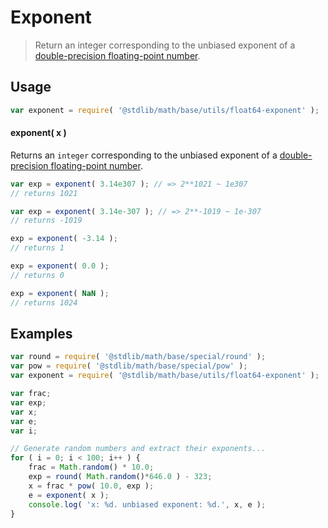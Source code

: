 Exponent
===

> Return an integer corresponding to the unbiased exponent of a [double-precision floating-point number][ieee754].


<!-- <usage> -->

## Usage

``` javascript
var exponent = require( '@stdlib/math/base/utils/float64-exponent' );
```

#### exponent( x )

Returns an `integer` corresponding to the unbiased exponent of a [double-precision floating-point number][ieee754].

``` javascript
var exp = exponent( 3.14e307 ); // => 2**1021 ~ 1e307
// returns 1021

var exp = exponent( 3.14e-307 ); // => 2**-1019 ~ 1e-307
// returns -1019

exp = exponent( -3.14 );
// returns 1

exp = exponent( 0.0 );
// returns 0

exp = exponent( NaN );
// returns 1024
```

<!-- </usage> -->


<!-- <examples> -->

## Examples

``` javascript
var round = require( '@stdlib/math/base/special/round' );
var pow = require( '@stdlib/math/base/special/pow' );
var exponent = require( '@stdlib/math/base/utils/float64-exponent' );

var frac;
var exp;
var x;
var e;
var i;

// Generate random numbers and extract their exponents...
for ( i = 0; i < 100; i++ ) {
    frac = Math.random() * 10.0;
    exp = round( Math.random()*646.0 ) - 323;
    x = frac * pow( 10.0, exp );
    e = exponent( x );
    console.log( 'x: %d. unbiased exponent: %d.', x, e );
}
```

<!-- </examples> -->


<!-- <links> -->

[ieee754]: https://en.wikipedia.org/wiki/IEEE_754-1985

<!-- </links> -->
